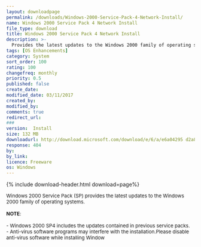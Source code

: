 ```yaml
---
layout: downloadpage
permalink: /downloads/Windows-2000-Service-Pack-4-Network-Install/
name: Windows 2000 Service Pack 4 Network Install
file_type: download
title: Windows 2000 Service Pack 4 Network Install
description: >-
  Provides the latest updates to the Windows 2000 family of operating systems
tags: [OS Enhancements]
category: System
sort_order: 100
rating: 100
changefreq: monthly
priority: 0.5
published: false
create_date: 
modified_date: 03/11/2017
created_by: 
modified_by: 
comments: true
redirect_url: 
### 
version:  Install
size: 132 MB
downloadurl: http://download.microsoft.com/download/e/6/a/e6a04295 d2a8 40d0 a0c5 241bfecd095e/w2ksp4_en.exe
response: 404
by: 
by_link: 
licence: Freeware
os: Windows
---
```


{% include download-header.html download=page%}

<p style="fix-download-text !important">
<p><font size="2"><p>Windows 2000 Service Pack (SP) provides the latest updates to the Windows 2000 family of operating systems.<br />
<br />
<strong>NOTE</strong>:<br />
<br />
- Windows 2000 SP4 includes the updates contained in previous service packs.<br />
- Anti-virus software programs may interfere with the installation.Please disable anti-virus software while installing Window</p></p></p>
